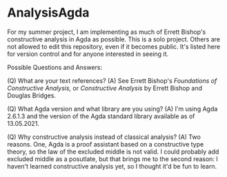 # AnalysisAgda
For my summer project, I am implementing as much of Errett Bishop's constructive analysis in Agda as possible. This is a solo project. Others are not allowed to edit this repository, even if it becomes public. It's listed here for version control and for anyone interested in seeing it.

Possible Questions and Answers:

(Q) What are your text references?
(A) See Errett Bishop's _Foundations of Constructive Analysis,_ or _Constructive Analysis_ by Errett Bishop and Douglas Bridges.

(Q) What Agda version and what library are you using?
(A) I'm using Agda 2.6.1.3 and the version of the Agda standard library available as of 13.05.2021.

(Q) Why constructive analysis instead of classical analysis?
(A) Two reasons. One, Agda is a proof assistant based on a constructive type theory, so the law of the excluded middle is not valid. I could probably add excluded middle as a posutlate, but that brings me to the second reason: I haven't learned constructive analysis yet, so I thought it'd be fun to learn.
